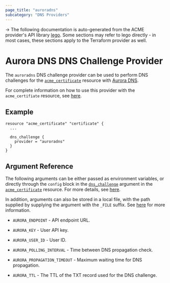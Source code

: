 ```yaml
---
page_title: "auroradns"
subcategory: "DNS Providers"
---
```


-> The following documentation is auto-generated from the ACME
provider's API library [lego](https://go-acme.github.io/lego/).  Some
sections may refer to lego directly - in most cases, these sections
apply to the Terraform provider as well.

# Aurora DNS DNS Challenge Provider

The `auroradns` DNS challenge provider can be used to perform DNS challenges for
the [`acme_certificate`][resource-acme-certificate] resource with
[Aurora DNS](https://www.pcextreme.com/aurora/dns).

[resource-acme-certificate]: ./certificate.md

For complete information on how to use this provider with the `acme_certifiate`
resource, see [here][resource-acme-certificate-dns-challenges].

[resource-acme-certificate-dns-challenges]: ./certificate.md#using-dns-challenges

## Example

```hcl
resource "acme_certificate" "certificate" {
  ...

  dns_challenge {
    provider = "auroradns"
  }
}
```
## Argument Reference

The following arguments can be either passed as environment variables, or
directly through the `config` block in the
[`dns_challenge`][resource-acme-certificate-dns-challenge-arg] argument in the
[`acme_certificate`][resource-acme-certificate] resource. For more details, see
[here][resource-acme-certificate-dns-challenges].

[resource-acme-certificate-dns-challenge-arg]: ./certificate.md#dns_challenge

In addition, arguments can also be stored in a local file, with the path
supplied by supplying the argument with the `_FILE` suffix. See
[here][acme-certificate-file-arg-example] for more information.

[acme-certificate-file-arg-example]: ./certificate.md#using-variable-files-for-provider-arguments

* `AURORA_ENDPOINT` - API endpoint URL.
* `AURORA_KEY` - User API key.
* `AURORA_USER_ID` - User ID.

* `AURORA_POLLING_INTERVAL` - Time between DNS propagation check.
* `AURORA_PROPAGATION_TIMEOUT` - Maximum waiting time for DNS propagation.
* `AURORA_TTL` - The TTL of the TXT record used for the DNS challenge.


